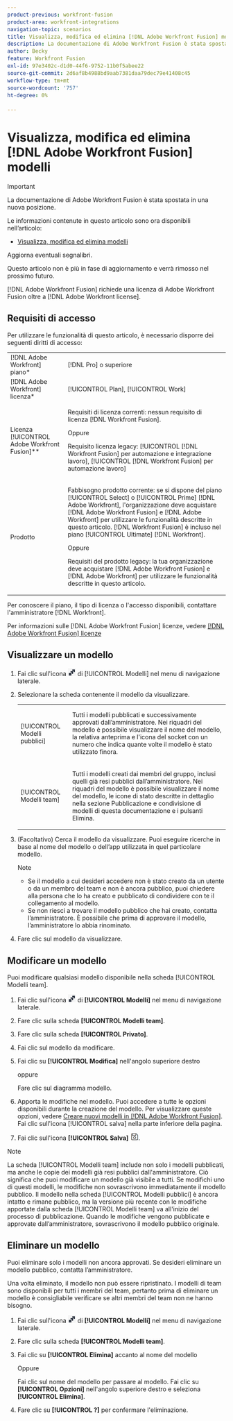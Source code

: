 ```yaml
---
product-previous: workfront-fusion
product-area: workfront-integrations
navigation-topic: scenarios
title: Visualizza, modifica ed elimina [!DNL Adobe Workfront Fusion] modelli
description: La documentazione di Adobe Workfront Fusion è stata spostata in una nuova posizione. Questo articolo è stato dichiarato obsoleto, ma contiene un collegamento al nuovo articolo che descrive questa funzionalità.
author: Becky
feature: Workfront Fusion
exl-id: 97e3402c-d1d0-44f6-9752-11b0f5abee22
source-git-commit: 2d6af8b4988bd9aab7381daa79dec79e41408c45
workflow-type: tm+mt
source-wordcount: '757'
ht-degree: 0%

---
```


# Visualizza, modifica ed elimina [!DNL Adobe Workfront Fusion] modelli

>[!IMPORTANT]
>
>La documentazione di Adobe Workfront Fusion è stata spostata in una nuova posizione.
>
>Le informazioni contenute in questo articolo sono ora disponibili nell’articolo:
>
>* [Visualizza, modifica ed elimina modelli](https://experienceleague.adobe.com/docs/workfront-fusion/using/create-and-manage-templates/view-edit-and-delete-fusion-templates.html)
>
>Aggiorna eventuali segnalibri.
>
>Questo articolo non è più in fase di aggiornamento e verrà rimosso nel prossimo futuro.

[!DNL Adobe Workfront Fusion] richiede una licenza di Adobe Workfront Fusion oltre a [!DNL Adobe Workfront license].

## Requisiti di accesso

Per utilizzare le funzionalità di questo articolo, è necessario disporre dei seguenti diritti di accesso:

<table style="table-layout:auto"> 
 <col> 
 <col> 
 <tbody> 
  <tr> 
    <td role="rowheader">[!DNL Adobe Workfront] piano*</td> 
   <td> <p>[!DNL Pro] o superiore</p> </td> 
  </tr> 
  <tr data-mc-conditions=""> 
   <td role="rowheader">[!DNL Adobe Workfront] licenza*</td> 
   <td> <p>[!UICONTROL Plan], [!UICONTROL Work]</p> </td> 
  </tr> 
  <tr> 
   <td role="rowheader">Licenza [!UICONTROL Adobe Workfront Fusion]**</td> 
  <td>
   <p>Requisiti di licenza correnti: nessun requisito di licenza [!DNL Workfront Fusion].</p>
   <p>Oppure</p>
   <p>Requisito licenza legacy: [!UICONTROL [!DNL Workfront Fusion] per automazione e integrazione lavoro], [!UICONTROL [!DNL Workfront Fusion] per automazione lavoro]</p>
   </td>  
  </tr> 
  <tr> 
   <td role="rowheader">Prodotto</td> 
   <td>
   <p>Fabbisogno prodotto corrente: se si dispone del piano [!UICONTROL Select] o [!UICONTROL Prime] [!DNL Adobe Workfront], l'organizzazione deve acquistare [!DNL Adobe Workfront Fusion] e [!DNL Adobe Workfront] per utilizzare le funzionalità descritte in questo articolo. [!DNL Workfront Fusion] è incluso nel piano [!UICONTROL Ultimate] [!DNL Workfront].</p>
   <p>Oppure</p>
   <p>Requisiti del prodotto legacy: la tua organizzazione deve acquistare [!DNL Adobe Workfront Fusion] e [!DNL Adobe Workfront] per utilizzare le funzionalità descritte in questo articolo.</p>
   </td> 
  </tr> 
 </tbody> 
</table>

Per conoscere il piano, il tipo di licenza o l&#39;accesso disponibili, contattare l&#39;amministratore [!DNL Workfront].

Per informazioni sulle [!DNL Adobe Workfront Fusion] licenze, vedere [[!DNL Adobe Workfront Fusion] licenze](../../../workfront-fusion/get-started/license-automation-vs-integration.md)

## Visualizzare un modello

1. Fai clic sull&#39;icona ![](assets/fusion-template-icon.png) di [!UICONTROL Modelli] nel menu di navigazione laterale.
1. Selezionare la scheda contenente il modello da visualizzare.

   <table style="table-layout:auto"> 
    <col> 
    <col> 
    <tbody> 
     <tr> 
      <td role="rowheader">[!UICONTROL Modelli pubblici]</td> 
      <td> <p> Tutti i modelli pubblicati e successivamente approvati dall’amministratore. Nei riquadri del modello è possibile visualizzare il nome del modello, la relativa anteprima e l'icona del socket con un numero che indica quante volte il modello è stato utilizzato finora.</p> </td> 
     </tr> 
     <tr> 
      <td role="rowheader">[!UICONTROL Modelli team]</td> 
      <td> <p>Tutti i modelli creati dai membri del gruppo, inclusi quelli già resi pubblici dall’amministratore. Nei riquadri del modello è possibile visualizzare il nome del modello, le icone di stato descritte in dettaglio nella sezione Pubblicazione e condivisione di modelli di questa documentazione e i pulsanti Elimina.</p> </td> 
     </tr> 
    </tbody> 
   </table>

1. (Facoltativo) Cerca il modello da visualizzare. Puoi eseguire ricerche in base al nome del modello o dell’app utilizzata in quel particolare modello.

   >[!NOTE]
   >
   >* Se il modello a cui desideri accedere non è stato creato da un utente o da un membro del team e non è ancora pubblico, puoi chiedere alla persona che lo ha creato e pubblicato di condividere con te il collegamento al modello.
   >* Se non riesci a trovare il modello pubblico che hai creato, contatta l’amministratore. È possibile che prima di approvare il modello, l’amministratore lo abbia rinominato.


1. Fare clic sul modello da visualizzare.

## Modificare un modello

Puoi modificare qualsiasi modello disponibile nella scheda [!UICONTROL Modelli team].

1. Fai clic sull&#39;icona ![](assets/fusion-template-icon.png) di **[!UICONTROL Modelli]** nel menu di navigazione laterale.
1. Fare clic sulla scheda **[!UICONTROL Modelli team]**.
1. Fare clic sulla scheda **[!UICONTROL Privato]**.
1. Fai clic sul modello da modificare.
1. Fai clic su **[!UICONTROL Modifica]** nell&#39;angolo superiore destro

   oppure

   Fare clic sul diagramma modello.

1. Apporta le modifiche nel modello. Puoi accedere a tutte le opzioni disponibili durante la creazione del modello. Per visualizzare queste opzioni, vedere [Creare nuovi modelli in [!DNL Adobe Workfront Fusion]](../../../workfront-fusion/scenarios/templates/create-new-fusion-templates.md). Fai clic sull&#39;icona [!UICONTROL salva] nella parte inferiore della pagina.
1. Fai clic sull&#39;icona **[!UICONTROL Salva]** ![](assets/save-icon.png).

>[!NOTE]
>
>La scheda [!UICONTROL Modelli team] include non solo i modelli pubblicati, ma anche le copie dei modelli già resi pubblici dall&#39;amministratore. Ciò significa che puoi modificare un modello già visibile a tutti. Se modifichi uno di questi modelli, le modifiche non sovrascrivono immediatamente il modello pubblico. Il modello nella scheda [!UICONTROL Modelli pubblici] è ancora intatto e rimane pubblico, ma la versione più recente con le modifiche apportate dalla scheda [!UICONTROL Modelli team] va all&#39;inizio del processo di pubblicazione. Quando le modifiche vengono pubblicate e approvate dall’amministratore, sovrascrivono il modello pubblico originale.

## Eliminare un modello

Puoi eliminare solo i modelli non ancora approvati. Se desideri eliminare un modello pubblico, contatta l’amministratore.

Una volta eliminato, il modello non può essere ripristinato. I modelli di team sono disponibili per tutti i membri del team, pertanto prima di eliminare un modello è consigliabile verificare se altri membri del team non ne hanno bisogno.

1. Fai clic sull&#39;icona ![](assets/fusion-template-icon.png) di **[!UICONTROL Modelli]** nel menu di navigazione laterale.
1. Fare clic sulla scheda **[!UICONTROL Modelli team]**.
1. Fai clic su **[!UICONTROL Elimina]** accanto al nome del modello

   Oppure

   Fai clic sul nome del modello per passare al modello. Fai clic su **[!UICONTROL Opzioni]** nell&#39;angolo superiore destro e seleziona **[!UICONTROL Elimina]**.

1. Fare clic su **[!UICONTROL ?]** per confermare l&#39;eliminazione.

